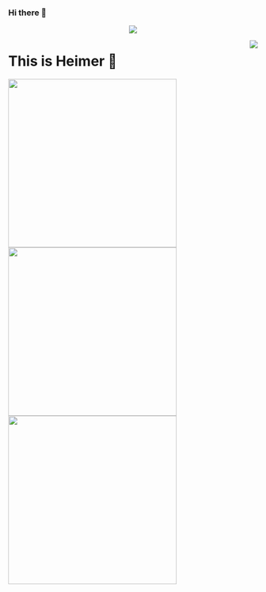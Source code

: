 ### Hi there 👋

<!--
**neoean/neoean** is a ✨ _special_ ✨ repository because its `README.md` (this file) appears on your GitHub profile.

Here are some ideas to get you started:

- 🔭 I’m currently working on ...
- 🌱 I’m currently learning ...
- 👯 I’m looking to collaborate on ...
- 🤔 I’m looking for help with ...
- 💬 Ask me about ...
- 📫 How to reach me: ...
- 😄 Pronouns: ...
- ⚡ Fun fact: ...
-->


<a href="https://github.com/neoean">

  <p align="center">
    <img src="https://github-profile-trophy.vercel.app/?username=neoean&column=7&theme=onedark"/>
  </p>

</a>

<a href="#">
  <img align="right" src="https://metrics.lecoq.io/neoean?template=terminal" />
</a>

# This is Heimer 🌝

<img width="340px" src="https://github-readme-stats.vercel.app/api?username=neoean&theme=vue-dark&count_private=true&show_icons=true">
<img width="340px" src="https://github-readme-stats.vercel.app/api/top-langs/?username=neoean&theme=vue-dark&layout=compact">
<img width="340px" src="https://github-readme-stats.vercel.app/api/pin/?username=neoean&repo=neoean&theme=dark">
